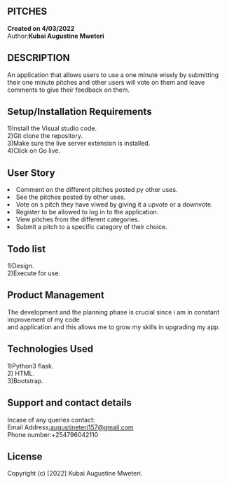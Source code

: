 ## PITCHES
 <strong>Created on 4/03/2022</strong><br>
 Author:<strong>Kubai Augustine Mweteri</strong>

 ## DESCRIPTION
An application that allows users to use a one minute wisely by submitting their one minute pitches and other users will vote on them and leave comments to give their feedback on them.

 ## Setup/Installation Requirements
1)Install the Visual studio code.<br>2)Git clone the repository.<br>3)Make sure the live server extension is installed.<br>4)Click on Go live.
## User Story
<li>Comment on the different pitches posted py other uses.</li>
<li>See the pitches posted by other uses.</li>
<li>Vote on s pitch they have viwed by giving it a upvote or a downvote.</li>
<li>Register to be allowed to log in to the application.</li>
<li>View pitches from the different categories.</li>
<li>Submit a pitch to a specific category of their choice.</li>

## Todo list
1)Design.<br>2)Execute for  use.

## Product Management
The development and the planning phase is crucial since i am in constant improvement of my code<br>
and application and this allows me to grow my skills in upgrading my app.

## Technologies Used
1)Python3 flask.<br>2) HTML.<br> 3)Bootstrap.

## Support and contact details
Incase of any queries contact:<br>
Email Address;augustineteri157@gmail.com<br>
Phone number:+254796042110

## License
Copyright (c) [2022] Kubai Augustine Mweteri.